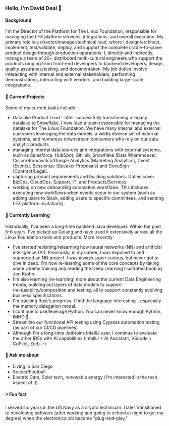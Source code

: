 ### Hello, I'm David Deal 👋

#### Background

I'm the Director of the Platform for The Linux Foundation, responsible for managing the LFX platform services, integrations, and overall execution.  My primary role is a director/manager/technical lead, where I design/architect, implement, test/validate, deploy, and support the complete cradle-to-grave product design through production operations.  I, directly and indirectly, manage a team of 20+ distributed multi-cultural engineers who support the products ranging from front-end developers to backend developers, design, quality assurance/testing, and documentation.  My job duties involve interacting with internal and external stakeholders, performing demonstrations, interacting with vendors, and building large-scale integrations.

#### 🔭 Current Projects

Some of my current tasks include:

- Datalake Product Lead - after successfully transitioning a legacy datalake to Snowflake, I now lead a team responsible for managing the datalake for The Linux Foundation. We have many internal and external customers leveraging the data models, a wildly diverse set of external systems, and numerous downstream consumers who rely on our data analytic products.
- managing internal data sources and integrations with external systems, such as Salesforce, HubSpot, GitHub, Snowflake (Data Wharehouse), Cision/Brandwatch/Google Analytics (Marketing Analytics), Cvent (Events), Sessionize (Speaker Proposals) and DocuSign (Contract/Legal).
- capturing product requirements and building solutions. Duties cover BizOps, CloudOps, Support, IT, and Products/Services.
- working on new onboarding automation workflows. This includes executing new workflows when events occur in our system (such as adding users to Slack, adding users to specific committees, and sending LFX platform invitations).

#### 🌱 Currently Learning

Historically, I've been a long-time backend Java developer. Within the past 5-6 years, I've picked up Golang and have used it extensively across all the Linux Foundation tools and products.  More recently:

- I've started revisiting/relearning how neural networks (NN) and artificial intelligence (AI). Previously, in my career, I was exposed to and supported an NN project. I was always super curious, but never got to dive in deep. I'm now re-learning some of the core concepts by taking some Udemy training and reading the Deep Learning Illustrated book by Jon Krohn.
- I'm also learning (re-learning) more about the current Data Engineering trends, building out layers of data models to support (re-)usability/composition and testing, all to support constantly evolving business specifications.
- I'm tracking Rust's progress. I find the language interesting - especially the memory delegation model.
- I continue to use/leverage Python. You can never know enough Python, IMHO 🧠.
- Streamline our functional API testing using Cypress automation testing (as part of our CI/CD pipelines)
- Although I'm a long-time Jetbrains IntelliJ user, I continue to evaluate the other IDEs with AI capabilities (IntelliJ + AI Assistant, VScode + CoPilot, Zed) :-)

#### 💬 Ask me about

- Living in San Diego
- Soccer/Football
- Electric Cars, Solar tech, renewable energy (I'm interested in the tech aspect of it)

#### ⚡ Fun fact

I served six years in the US Navy as a crypto technician. I later transitioned to developing software (after working and going to school at night to get my degree) when the electronics job became "plug-and-play."
